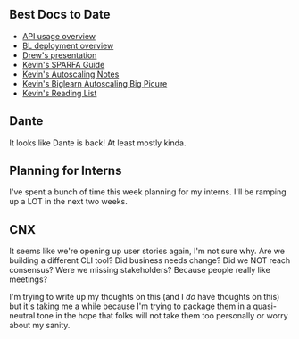 ## Best Docs to Date
- [API usage overview](https://github.com/openstax/napkin-notes/blob/master/kevin/160921_biglearnApis/api_usage.md)
- [BL deployment overview](https://github.com/openstax/napkin-notes/blob/master/kevin/BiglearnArchitectureDeployment.pdf)
- [Drew's presentation](https://docs.google.com/presentation/d/1qoPqBLD4XqOsIfcM6aJH7IaDQRsxxuA6QBLy4GIZy7w/edit#slide=id.p)
- [Kevin's SPARFA Guide](https://github.com/openstax/sparfa-sandbox/blob/master/klb_sparfa_guide/sparfa_guide.pdf)
- [Kevin's Autoscaling Notes](https://docs.google.com/document/d/1bmn2xYBURE90fiZrdNG5CN28vEBCPJbKukDTbUqntZ4/edit)
- [Kevin's Biglearn Autoscaling Big Picure](https://docs.google.com/document/d/1JGcHIzmHDaDFlQvznzYgsWHuXBRis9qvtwF6pwaYVfQ/edit)
- [Kevin's Reading List](https://github.com/openstax/napkin-notes/blob/master/kevin/summaries/reading_list.md)

## Dante

It looks like Dante is back!
At least mostly kinda.

## Planning for Interns

I've spent a bunch of time this week
planning for my interns.
I'll be ramping up a LOT
in the next two weeks.

## CNX

It seems like we're opening up user stories again,
I'm not sure why.
Are we building a different CLI tool?
Did business needs change?
Did we NOT reach consensus?
Were we missing stakeholders?
Because people really like meetings?

I'm trying to write up my thoughts on this
(and I *do* have thoughts on this)
but it's taking me a while
because I'm trying to package them
in a quasi-neutral tone
in the hope that folks will not 
take them too personally
or worry about my sanity.
